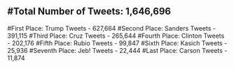 #Total Number of Tweets: 1,646,696 
---
#First Place: Trump Tweets - 627,664
#Second Place: Sanders Tweets - 391,115
#Third Place: Cruz Tweets - 265,644
#Fourth Place: Clinton Tweets - 202,176
#Fifth Place: Rubio Tweets - 99,847
#Sixth Place: Kasich Tweets - 25,936
#Seventh Place: Jeb! Tweets - 22,444
#Last Place: Carson Tweets - 11,874
